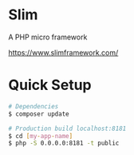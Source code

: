 # Slim

A PHP micro framework

https://www.slimframework.com/

# Quick Setup

``` bash
# Dependencies
$ composer update

# Production build localhost:8181
$ cd [my-app-name]
$ php -S 0.0.0.0:8181 -t public
```
